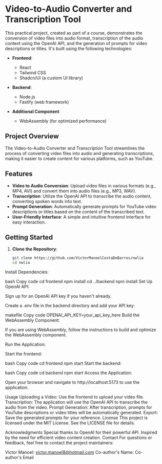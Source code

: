 # Video-to-Audio Converter and Transcription Tool

This practical project, created as part of a course, demonstrates the conversion of video files into audio format, transcription of the audio content using the OpenAI API, and the generation of prompts for video descriptions or titles. It's built using the following technologies:

- **Frontend**:
  - React
  - Tailwind CSS
  - Shadcn/UI (a custom UI library)

- **Backend**:
  - Node.js
  - Fastify (web framework)

- **Additional Component**:
  - WebAssembly (for optimized performance)

## Project Overview

The Video-to-Audio Converter and Transcription Tool streamlines the process of converting video files into audio and generating transcriptions, making it easier to create content for various platforms, such as YouTube.

## Features

- **Video to Audio Conversion**: Upload video files in various formats (e.g., MP4, AVI) and convert them into audio files (e.g., MP3, WAV).
- **Transcription**: Utilize the OpenAI API to transcribe the audio content, converting spoken words into text.
- **Prompt Generation**: Automatically generate prompts for YouTube video descriptions or titles based on the content of the transcribed text.
- **User-Friendly Interface**: A simple and intuitive frontend interface for easy interaction.

## Getting Started

1. **Clone the Repository**:

   ```bash
   git clone https://github.com/VictorManoelCostaDeBarros/nwlia
   cd nwlia
Install Dependencies:

bash
Copy code
cd frontend
npm install
cd ../backend
npm install
Set Up OpenAI API:

Sign up for an OpenAI API key if you haven't already.

Create a .env file in the backend directory and add your API key:

makefile
Copy code
OPENAI_API_KEY=your_api_key_here
Build the WebAssembly Component:

If you are using WebAssembly, follow the instructions to build and optimize the WebAssembly component.

Run the Application:

Start the frontend:

bash
Copy code
cd frontend
npm start
Start the backend:

bash
Copy code
cd backend
npm start
Access the Application:

Open your browser and navigate to http://localhost:5173 to use the application.

Usage
Uploading a Video: Use the frontend to upload your video file.
Transcription: The application will use the OpenAI API to transcribe the audio from the video.
Prompt Generation: After transcription, prompts for YouTube descriptions or video titles will be automatically generated.
Export: Save the generated prompts for your reference.
License
This project is licensed under the MIT License. See the LICENSE file for details.

Acknowledgments
Special thanks to OpenAI for their powerful API.
Inspired by the need for efficient video content creation.
Contact
For questions or feedback, feel free to contact the project maintainers:

Victor Manoel: victor.manoel8@hotmail.com
Co-author's Name: Co-author's Email

